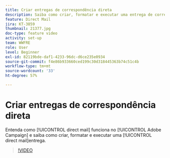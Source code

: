 ```yaml
---
title: Criar entregas de correspondência direta
description: Saiba como criar, formatar e executar uma entrega de correspondência direta.
feature: Direct Mail
jira: KT-3859
thumbnail: 21377.jpg
doc-type: feature video
activity: set-up
team: WWFRE
role: User
level: Beginner
exl-id: 82119bde-daf1-4233-96dc-d6ce235e0934
source-git-commit: f4e86b933660ced199c30d318445363b74c51c4b
workflow-type: tm+mt
source-wordcount: '33'
ht-degree: 57%

---
```


# Criar entregas de correspondência direta

Entenda como [!UICONTROL direct mail] funciona no [!UICONTROL Adobe Campaign] e saiba como criar, formatar e executar uma [!UICONTROL direct mail]entrega.

>[!VIDEO](https://video.tv.adobe.com/v/21377?quality=12&learn=on)
